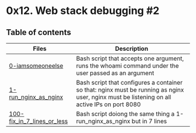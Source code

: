 # 0x12. Web stack debugging #2

## Table of contents
Files | Description
----- | -----------
[0-iamsomeoneelse](./0-iamsomeoneelse) | Bash script that accepts one argument, runs the whoami command under the user passed as an argument
[1-run_nginx_as_nginx](./1-run_nginx_as_nginx) | Bash script that configures a container so that: nginx  must be running as nginx user, nginx must be listening on all active IPs on port 8080
[100-fix_in_7_lines_or_less](./100-fix_in_7_lines_or_less) | Bash script doiong the same thing a 1-run_nginx_as_nginx but in  7 lines
